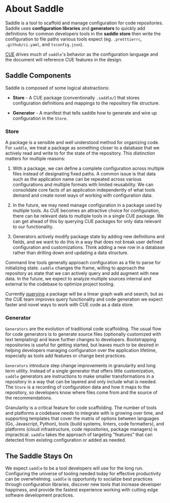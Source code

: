 # About Saddle

Saddle is a tool to scaffold and manage configuration for code repositories. Saddle uses **configuration libraries** and **generators** to quickly add definitions for common developers tools in the **saddle store** then write the configuration to file paths various tools expect (eg. `.pretttierrc`, `.github/ci.yaml`, and `tsconfig.json`).

[CUE](https://cuelang.org/) drives much of `saddle`'s behavior as the configuration language and the document will reference CUE features in the design.

## Saddle Components

Saddle is composed of some logical abstractions:

- **Store** - A CUE package (conventionally `.saddle/`) that stores configuration definitions and mappings to the repository file structure.
<!-- - **Resource** - A CUE definition with a hidden `_resource` field that `saddle` will search for in the store. Resources drive actions like mapping configuration to files. -->
- **Generator** - A manifest that tells saddle how to generate and wire up configuration in the `Store`.

### Store

A package is a sensible and well understood method for organizing code. For `saddle`, we treat a package as something closer to a database that we actively read and write to for the state of the repository. This distinction matters for multiple reasons:

1. With a package, we can define a complete configuration across multiple files instead of designating fixed paths. A common issue is that data such as the application name can be repeated across various configurations and multiple formats with limited reusability. We can consolidate core facts of an application independently of what tools demand and create novel ways of working with configuration data.

2. In the future, we may need manage configuration in a package used by multiple tools. As CUE becomes an attractive choice for configuration, there can be relevant data to multiple tools in a single CUE package. We can get ahead of this by querying CUE packages for only data relevant to our functionality.

3. Generators actively modify package state by adding new definitions and fields, and we want to do this in a way that does not break user defined configuration and customizations. Think adding a new row in a database rather than drilling down and updating a data structure.

Command line tools generally approach configuration as a file to parse for initializing state. `saddle` changes the frame, willing to approach the repository as state that we can actively query and add augment with new data. In the future, we expect to analyze multiple sources internal and external to the codebase to optimize project tooling.

Currently [querying](https://cuelang.org/docs/usecases/query/) a package will be a linear graph walk and search, but as the CUE team improves query functionality and code generation we expect faster and novel ways to work with CUE code as a data store.

### Generator

`Generators` are the evolution of traditional code scaffolding. The usual flow for code generators is to generate source files (optionally customized with text templating) and leave further changes to developers. Bootstrapping repositories is useful for getting started, but leaves much to be desired in helping developers managing configuration over the application lifetime, especially as tools add features or change best practices.

`Generators` introduce step change improvements in granularity and long term utility. Instead of a single generator that offers little customization, `saddle` generators are instructions to make smaller transformations in a repository in a way that can be layered and only include what is needed. The `Store` is a recording of configuration data and how it maps to the repository, so developers know where files come from and the source of the recommendations.

Granularity is a critical feature for code scaffolding. The number of tools and platforms a codebase needs to integrate with is growing over time, and supporting templates that cover the matrix of options between languages (Go, Javascript, Python), tools (build systems, linters, code formatters), and platforms (cloud infrastructure, code repositories, package managers) is impractical. `saddle` takes the approach of targeting "features" that can detected from existing configuration or added as needed.

## The Saddle Stays On

We expect `saddle` to be a tool developers will use for the long run. Configuring the universe of tooling needed today for effective productivity can be overwhelming. `saddle` is opportunity to socialize best practices through configuration libraries, discover new tools that increase developer happiness, and provide the fastest experience working with cutting edge software development practices.
